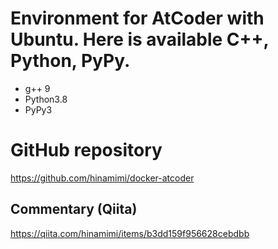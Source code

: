 # Environment for AtCoder with Ubuntu. Here is available C++, Python, PyPy.
- g++ 9
- Python3.8
- PyPy3

# GitHub repository
https://github.com/hinamimi/docker-atcoder

## Commentary (Qiita) 
https://qiita.com/hinamimi/items/b3dd159f956628cebdbb